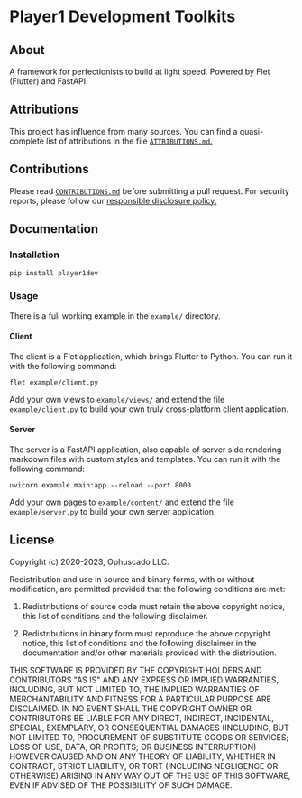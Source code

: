 # Player1 Development Toolkits

## About

A framework for perfectionists to build at light speed. Powered by Flet (Flutter) and FastAPI.

## Attributions

This project has influence from many sources. You can find a quasi-complete list of attributions in the file [`ATTRIBUTIONS.md`.](https://github.com/Ophuscado/py-player1dev/blob/main/ATTRIBUTIONS.md)

## Contributions

Please read
[`CONTRIBUTIONS.md`](https://github.com/Ophuscado/py-player1dev/blob/main/CONTRIBUTIONS.md) before submitting a pull request. For security reports, please follow our
[responsible disclosure policy.](https://ophuscado.com/security)

## Documentation

### Installation

```
pip install player1dev
```

### Usage

There is a full working example in the `example/` directory.

#### Client

The client is a Flet application, which brings Flutter to Python. You can run it with the following command:

```
flet example/client.py
```

Add your own views to `example/views/` and extend the file `example/client.py` to build your own truly cross-platform client application.

#### Server

The server is a FastAPI application, also capable of server side rendering markdown files with custom styles and templates. You can run it with the following command:

```
uvicorn example.main:app --reload --port 8000
```

Add your own pages to `example/content/` and extend the file `example/server.py` to build your own server application.

## License

Copyright (c) 2020-2023, Ophuscado LLC.

Redistribution and use in source and binary forms, with or without modification, are permitted provided that the following conditions are met:

1. Redistributions of source code must retain the above copyright notice, this list of conditions and the following disclaimer.

2. Redistributions in binary form must reproduce the above copyright notice, this list of conditions and the following disclaimer in the documentation and/or other materials provided with the distribution.

THIS SOFTWARE IS PROVIDED BY THE COPYRIGHT HOLDERS AND CONTRIBUTORS "AS IS" AND ANY EXPRESS OR IMPLIED WARRANTIES, INCLUDING, BUT NOT LIMITED TO, THE IMPLIED WARRANTIES OF MERCHANTABILITY AND FITNESS FOR A PARTICULAR PURPOSE ARE DISCLAIMED. IN NO EVENT SHALL THE COPYRIGHT OWNER OR CONTRIBUTORS BE LIABLE FOR ANY DIRECT, INDIRECT, INCIDENTAL, SPECIAL, EXEMPLARY, OR CONSEQUENTIAL DAMAGES (INCLUDING, BUT NOT LIMITED TO, PROCUREMENT OF SUBSTITUTE GOODS OR SERVICES; LOSS OF USE, DATA, OR PROFITS; OR BUSINESS INTERRUPTION) HOWEVER CAUSED AND ON ANY THEORY OF LIABILITY, WHETHER IN CONTRACT, STRICT LIABILITY, OR TORT (INCLUDING NEGLIGENCE OR OTHERWISE) ARISING IN ANY WAY OUT OF THE USE OF THIS SOFTWARE, EVEN IF ADVISED OF THE POSSIBILITY OF SUCH DAMAGE.

